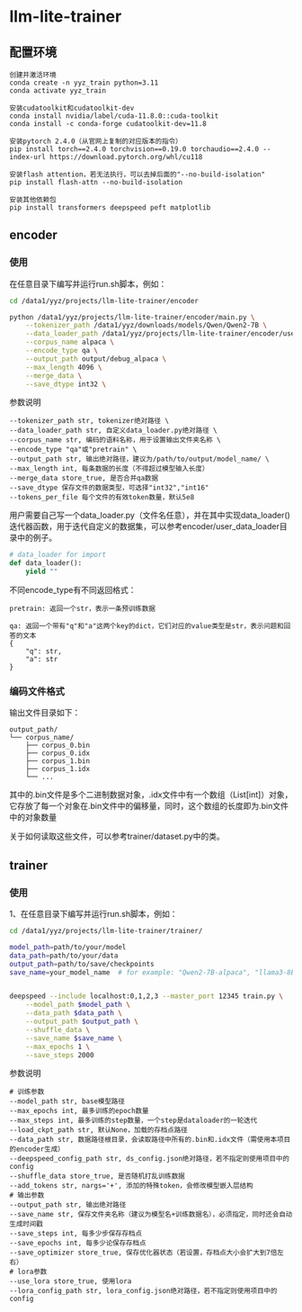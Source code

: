 # llm-lite-trainer

## 配置环境

```text
创建并激活环境
conda create -n yyz_train python=3.11
conda activate yyz_train

安装cudatoolkit和cudatoolkit-dev
conda install nvidia/label/cuda-11.8.0::cuda-toolkit
conda install -c conda-forge cudatoolkit-dev=11.8

安装pytorch 2.4.0（从官网上复制的对应版本的指令）
pip install torch==2.4.0 torchvision==0.19.0 torchaudio==2.4.0 --index-url https://download.pytorch.org/whl/cu118

安装flash attention，若无法执行，可以去掉后面的"--no-build-isolation"
pip install flash-attn --no-build-isolation

安装其他依赖包
pip install transformers deepspeed peft matplotlib
```

## encoder

### 使用

在任意目录下编写并运行run.sh脚本，例如：

```bash
cd /data1/yyz/projects/llm-lite-trainer/encoder

python /data1/yyz/projects/llm-lite-trainer/encoder/main.py \
    --tokenizer_path /data1/yyz/downloads/models/Qwen/Qwen2-7B \
    --data_loader_path /data1/yyz/projects/llm-lite-trainer/encoder/user_data_loader/alpaca.py \
    --corpus_name alpaca \
    --encode_type qa \
    --output_path output/debug_alpaca \
    --max_length 4096 \
    --merge_data \
    --save_dtype int32 \
```

参数说明

```text
--tokenizer_path str, tokenizer绝对路径 \
--data_loader_path str, 自定义data_loader.py绝对路径 \
--corpus_name str, 编码的语料名称，用于设置输出文件夹名称 \
--encode_type "qa"或"pretrain" \
--output_path str, 输出绝对路径，建议为/path/to/output/model_name/ \
--max_length int, 每条数据的长度（不得超过模型输入长度）
--merge_data store_true, 是否合并qa数据
--save_dtype 保存文件的数据类型，可选择"int32","int16"
--tokens_per_file 每个文件的有效token数量，默认5e8
```


用户需要自己写一个data_loader.py（文件名任意），并在其中实现data_loader()迭代器函数，用于迭代自定义的数据集，可以参考encoder/user_data_loader目录中的例子。

```py
# data_loader for import
def data_loader():
    yield ""
```


不同encode_type有不同返回格式：

```
pretrain: 返回一个str，表示一条预训练数据

qa: 返回一个带有"q"和"a"这两个key的dict，它们对应的value类型是str，表示问题和回答的文本
{
    "q": str,
    "a": str
}
```



### 编码文件格式

输出文件目录如下：

```text
output_path/
└── corpus_name/
    ├── corpus_0.bin
    ├── corpus_0.idx
    ├── corpus_1.bin
    ├── corpus_1.idx
    └── ...
```

其中的.bin文件是多个二进制数据对象，.idx文件中有一个数组（List[int]）对象，它存放了每一个对象在.bin文件中的偏移量，同时，这个数组的长度即为.bin文件中的对象数量

关于如何读取这些文件，可以参考trainer/dataset.py中的类。


## trainer

### 使用

1、在任意目录下编写并运行run.sh脚本，例如：

```bash
cd /data1/yyz/projects/llm-lite-trainer/trainer/

model_path=path/to/your/model
data_path=path/to/your/data
output_path=path/to/save/checkpoints
save_name=your_model_name  # for example: "Qwen2-7B-alpaca", "llama3-8B-Instruct-MetaMathQA"


deepspeed --include localhost:0,1,2,3 --master_port 12345 train.py \
    --model_path $model_path \
    --data_path $data_path \
    --output_path $output_path \
    --shuffle_data \
    --save_name $save_name \
    --max_epochs 1 \
    --save_steps 2000
```

参数说明

```text
# 训练参数
--model_path str, base模型路径
--max_epochs int, 最多训练的epoch数量
--max_steps int, 最多训练的step数量，一个step是dataloader的一轮迭代
--load_ckpt_path str, 默认None，加载的存档点路径
--data_path str, 数据路径根目录，会读取路径中所有的.bin和.idx文件（需使用本项目的encoder生成）
--deepspeed_config_path str, ds_config.json绝对路径，若不指定则使用项目中的config
--shuffle_data store_true, 是否随机打乱训练数据
--add_tokens str, nargs='+', 添加的特殊token，会修改模型嵌入层结构
# 输出参数
--output_path str, 输出绝对路径
--save_name str, 保存文件夹名称（建议为模型名+训练数据名），必须指定，同时还会自动生成时间戳
--save_steps int, 每多少步保存存档点
--save_epochs int, 每多少论保存存档点
--save_optimizer store_true, 保存优化器状态（若设置，存档点大小会扩大到7倍左右）
# lora参数
--use_lora store_true, 使用lora
--lora_config_path str, lora_config.json绝对路径，若不指定则使用项目中的config
```

